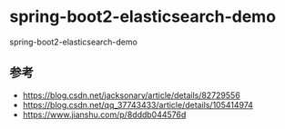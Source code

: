 # spring-boot2-elasticsearch-demo
spring-boot2-elasticsearch-demo

## 参考
- https://blog.csdn.net/jacksonary/article/details/82729556
- https://blog.csdn.net/qq_37743433/article/details/105414974
- https://www.jianshu.com/p/8dddb044576d

